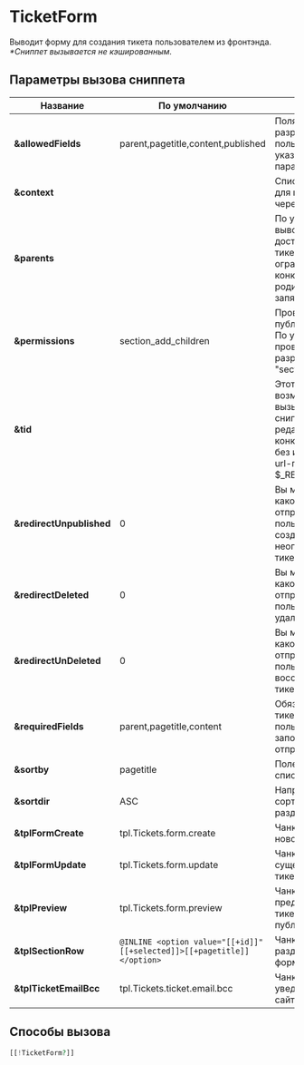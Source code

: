 # TicketForm

Выводит форму для создания тикета пользователем из фронтэнда.
*\*Сниппет вызывается не кэшированным.*

## Параметры вызова сниппета

| Название                 | По умолчанию                                                            | Описание                                                                                                                                    |
| ------------------------ | ----------------------------------------------------------------------- | ------------------------------------------------------------------------------------------------------------------------------------------- |
| **&allowedFields**       | parent,pagetitle,content,published                                      | Поля тикета, которые разрешено заполнять пользователю. Можно указывать имена ТВ параметров.                                                 |
| **&context**             |                                                                         | Список контекстов для поиска секций, через запятую.                                                                                         |
| **&parents**             |                                                                         | По умолчанию выводятся все доступные разделы тикетов, но вы можете ограничить их, указав конкретных родителей через запятую.                |
| **&permissions**         | section_add_children                                                    | Проверка прав на публикацию в раздел. По умолачанию проверяется разрешение "section_add_children".                                          |
| **&tid**                 |                                                                         | Этот параметр дает возможность вызывать через сниппет редактирование конкретного тикета без использования url-параметра  $_REQUEST['tid'] . |
| **&redirectUnpublished** | 0                                                                       | Вы можете указать, на какой документ отправлять пользователя при создании неопубликованного тикета.                                         |
| **&redirectDeleted**     | 0                                                                       | Вы можете указать, на какой документ отправлять пользователя при удалении тикета.                                                           |
| **&redirectUnDeleted**   | 0                                                                       | Вы можете указать, на какой документ отправлять пользователя при восстановлении тикета.                                                     |
| **&requiredFields**      | parent,pagetitle,content                                                | Обязательные поля тикета, которые пользователь должен заполнить для отправки формы.                                                         |
| **&sortby**              | pagetitle                                                               | Поле для сортировки списка разделов.                                                                                                        |
| **&sortdir**             | ASC                                                                     | Направление сортировки списка разделов.                                                                                                     |
| **&tplFormCreate**       | tpl.Tickets.form.create                                                 | Чанк для создания нового тикета                                                                                                             |
| **&tplFormUpdate**       | tpl.Tickets.form.update                                                 | Чанк для обновления существующего тикета                                                                                                    |
| **&tplPreview**          | tpl.Tickets.form.preview                                                | Чанк для предпросмотра тикета перед публикацией                                                                                             |
| **&tplSectionRow**       | `@INLINE <option value="[[+id]]" [[+selected]]>[[+pagetitle]]</option>` | Чанк для оформления раздела вопросов в форме                                                                                                |
| **&tplTicketEmailBcc**   | tpl.Tickets.ticket.email.bcc                                            | Чанк для уведомления админов сайта о новом тикете.                                                                                          |

## Способы вызова

```php
[[!TicketForm?]]
```
